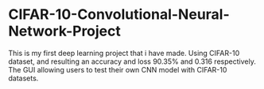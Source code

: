 # CIFAR-10-Convolutional-Neural-Network-Project
This is my first deep learning project that i have made. Using CIFAR-10 dataset, and resulting an accuracy and loss 90.35% and 0.316 respectively. The GUI allowing users to test their own CNN model with CIFAR-10 datasets.
